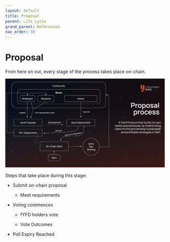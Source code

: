 ```yaml
---
layout: default
title: Proposal
parent: Life cycle
grand_parent: References
nav_order: 30
---
```


Proposal
========

From here on out, every stage of the process takes place on-chain.

![](/assets/images/figure/proposal-process.png)

Steps that take place during this stage:

-   Submit on-chain proposal

    -   Meet requirements

-   Voting commences

    -   fYFD holders vote

    -   Vote Outcomes

-   Poll Expiry Reached